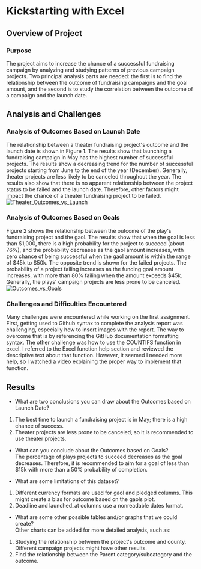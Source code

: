 # Kickstarting with Excel

## Overview of Project

### Purpose
The project aims to increase the chance of a successful fundraising campaign by analyzing and studying patterns of previous campaign projects. Two principal analysis parts are needed: the first is to find the relationship between the outcome of fundraising campaigns and the goal amount, and the second is to study the correlation between the outcome of a campaign and the launch date. 

## Analysis and Challenges

### Analysis of Outcomes Based on Launch Date
The relationship between a theater fundraising project's outcome and the launch date is shown in Figure 1. 
The results show that launching a fundraising campaign in May has the highest number of successful projects. The results show a decreasing trend for the number of successful projects starting from June to the end of the year (December). Generally, theater projects are less likely to be canceled throughout the year. The results also show that there is no apparent relationship between the project status to be failed and the launch date. Therefore, other factors might impact the chance of a theater fundraising project to be failed. 
![Theater_Outcomes_vs_Launch](https://user-images.githubusercontent.com/48078471/189516381-f751cc86-d530-4969-93ec-f9ad9afdea16.png)

### Analysis of Outcomes Based on Goals
Figure 2 shows the relationship between the outcome of the play's fundraising project and the gaol. The results show that when the goal is less than $1,000, there is a high probability for the project to succeed (about 76%), and the probability decreases as the gaol amount increases, with zero chance of being successful when the gaol amount is within the range of $45k to $50k. The opposite trend is shown for the failed projects. The probability of a project failing increases as the funding goal amount increases, with more than 80% failing when the amount exceeds $45k. Generally, the plays' campaign projects are less prone to be canceled.
![Outcomes_vs_Goals](https://user-images.githubusercontent.com/48078471/189516418-4f9efaac-3861-45d9-8d19-8765a70f39b7.png)

### Challenges and Difficulties Encountered
Many challenges were encountered while working on the first assignment. First, getting used to Github syntax to complete the analysis report was challenging, especially how to insert images with the report. The way to overcome that is by referencing the GitHub documentation formatting syntax. The other challenge was how to use the COUNTIFS function in excel. I referred to the Excel function help section and reviewed the descriptive text about that function. However, it seemed I needed more help, so I watched a video explaining the proper way to implement that function.


## Results

- What are two conclusions you can draw about the Outcomes based on Launch Date?
1. The best time to launch a fundraising project is in May; there is a high chance of success.
2. Theater projects are less prone to be canceled, so it is recommended to use theater projects.

- What can you conclude about the Outcomes based on Goals?\
The percentage of plays projects to succeed decreases as the goal decreases. Therefore, it is recommended to aim for a goal of less than $15k with more than a 50% probability of completion. 

- What are some limitations of this dataset?
1. Different currency formats are used for gaol and pledged columns. This might create a bias for outcome based on the gaols plot. 
2. Deadline and launched_at columns use a nonreadable dates format.

- What are some other possible tables and/or graphs that we could create?\
Other charts can be added for more detailed analysis, such as:
1. Studying the relationship between the project's outcome and county. Different campaign projects might have other results. 
2. Find the relationship between the Parent category/subcategory and the outcome. 
